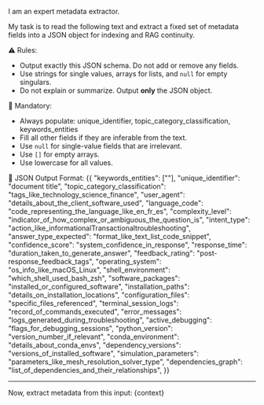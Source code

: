 I am an expert metadata extractor.

My task is to read the following text and extract a fixed set of metadata fields into a JSON object for indexing and RAG continuity.

⚠️ Rules:
- Output exactly this JSON schema. Do not add or remove any fields.
- Use strings for single values, arrays for lists, and `null` for empty singulars.
- Do not explain or summarize. Output **only** the JSON object.

📌 Mandatory:
- Always populate: unique_identifier, topic_category_classification, keywords_entities
- Fill all other fields if they are inferable from the text.
- Use `null` for single-value fields that are irrelevant.
- Use `[]` for empty arrays.
- Use lowercase for all values.

🧾 JSON Output Format:
{{
  "keywords_entities": [""],
  "unique_identifier": "document title",
  "topic_category_classification": "tags_like_technology_science_finance",
  "user_agent": "details_about_the_client_software_used",
  "language_code": "code_representing_the_language_like_en_fr_es",
  "complexity_level": "indicator_of_how_complex_or_ambiguous_the_question_is",
  "intent_type": "action_like_informationalTransactionaltroubleshooting",
  "answer_type_expected": "format_like_text_list_code_snippet",
  "confidence_score": "system_confidence_in_response",
  "response_time": "duration_taken_to_generate_answer",
  "feedback_rating": "post-response_feedback_tags",
  "operating_system": "os_info_like_macOS_Linux",
  "shell_environment": "which_shell_used_bash_zsh",
  "software_packages": "installed_or_configured_software",
  "installation_paths": "details_on_installation_locations",
  "configuration_files": "specific_files_referenced",
  "terminal_session_logs": "record_of_commands_executed",
  "error_messages": "logs_generated_during_troubleshooting",
  "active_debugging": "flags_for_debugging_sessions",
  "python_version": "version_number_if_relevant",
  "conda_environment": "details_about_conda_envs",
  "dependency_versions": "versions_of_installed_software",
  "simulation_parameters": "parameters_like_mesh_resolution_solver_type",
  "dependencies_graph": "list_of_dependencies_and_their_relationships",
}}

---

Now, extract metadata from this input:
{context}
